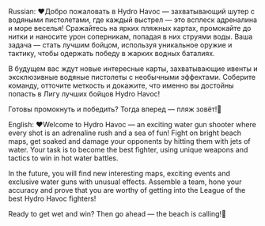 Russian:
❤️Добро пожаловать в Hydro Havoc — захватывающий шутер с водяными пистолетами, где каждый выстрел — это всплеск адреналина и море веселья! Сражайтесь на ярких пляжных картах, промокайте до нитки и наносите урон соперникам, попадая в них струями воды. Ваша задача — стать лучшим бойцом, используя уникальное оружие и тактику, чтобы одержать победу в жарких водных баталиях.

В будущем вас ждут новые интересные карты, захватывающие ивенты и эксклюзивные водяные пистолеты с необычными эффектами. Соберите команду, отточите меткость и докажите, что именно вы достойны попасть в Лигу лучших бойцов Hydro Havoc!

Готовы промокнуть и победить? Тогда вперед — пляж зовёт!💪

English:
❤️Welcome to Hydro Havoc — an exciting water gun shooter where every shot is an adrenaline rush and a sea of ​​fun! Fight on bright beach maps, get soaked and damage your opponents by hitting them with jets of water. Your task is to become the best fighter, using unique weapons and tactics to win in hot water battles.

In the future, you will find new interesting maps, exciting events and exclusive water guns with unusual effects. Assemble a team, hone your accuracy and prove that you are worthy of getting into the League of the best Hydro Havoc fighters!

Ready to get wet and win? Then go ahead — the beach is calling!💪
